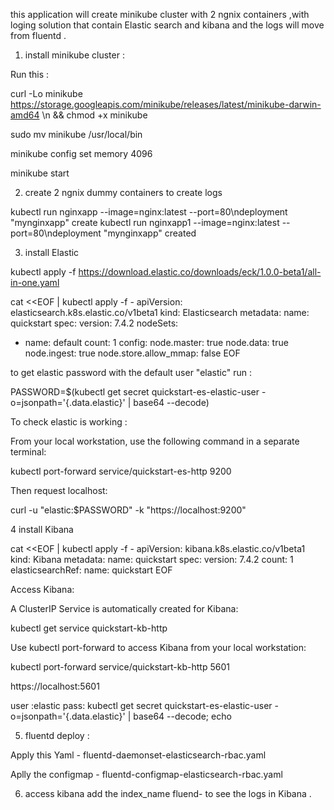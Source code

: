 this application will create minikube cluster with 2 ngnix containers ,with loging solution that contain Elastic search and kibana and the logs will move from fluentd .

1. install minikube cluster :

Run this :

curl -Lo minikube https://storage.googleapis.com/minikube/releases/latest/minikube-darwin-amd64 \\n  && chmod +x minikube

sudo mv minikube /usr/local/bin

minikube config set memory 4096

minikube start

2. create 2 ngnix dummy containers to create logs 

kubectl run nginxapp --image=nginx:latest --port=80\ndeployment "mynginxapp" create
kubectl run nginxapp1 --image=nginx:latest --port=80\ndeployment "mynginxapp" created

3. install Elastic 

kubectl apply -f https://download.elastic.co/downloads/eck/1.0.0-beta1/all-in-one.yaml

cat <<EOF | kubectl apply -f -
apiVersion: elasticsearch.k8s.elastic.co/v1beta1
kind: Elasticsearch
metadata:
  name: quickstart
spec:
  version: 7.4.2
  nodeSets:
  - name: default
    count: 1
    config:
      node.master: true
      node.data: true
      node.ingest: true
      node.store.allow_mmap: false
EOF

to get elastic password with the default user "elastic" run :

PASSWORD=$(kubectl get secret quickstart-es-elastic-user -o=jsonpath='{.data.elastic}' | base64 --decode)

To check elastic is working :

From your local workstation, use the following command in a separate terminal:

kubectl port-forward service/quickstart-es-http 9200

Then request localhost:

curl -u "elastic:$PASSWORD" -k "https://localhost:9200"

4 install Kibana 

cat <<EOF | kubectl apply -f -
apiVersion: kibana.k8s.elastic.co/v1beta1
kind: Kibana
metadata:
  name: quickstart
spec:
  version: 7.4.2
  count: 1
  elasticsearchRef:
    name: quickstart
EOF

Access Kibana:

A ClusterIP Service is automatically created for Kibana:

kubectl get service quickstart-kb-http


Use kubectl port-forward to access Kibana from your local workstation:

kubectl port-forward service/quickstart-kb-http 5601

https://localhost:5601

user :elastic 
pass: kubectl get secret quickstart-es-elastic-user -o=jsonpath='{.data.elastic}' | base64 --decode; echo


5. fluentd deploy :

Apply this Yaml -  fluentd-daemonset-elasticsearch-rbac.yaml   

Aplly the configmap - fluentd-configmap-elasticsearch-rbac.yaml

6. access kibana add the index_name fluend-     to see the logs in Kibana .


